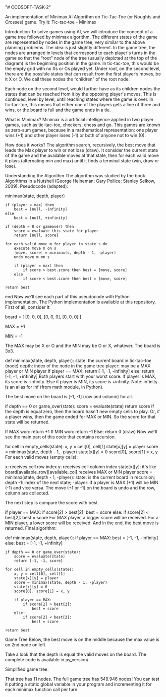 "# CODSOFT-TASK-2"

An implementation of Minimax AI Algorithm on Tic-Tac-Toe (or Noughts and Crosses) game. Try it: Tic-tac-toe - Minimax



Introduction
To solve games using AI, we will introduce the concept of a game tree followed by minimax algorithm. The different states of the game are represented by nodes in the game tree, very similar to the above planning problems. The idea is just slightly different. In the game tree, the nodes are arranged in levels that correspond to each player's turns in the game so that the “root” node of the tree (usually depicted at the top of the diagram) is the beginning position in the game. In tic-tac-toe, this would be the empty grid with no Xs or Os played yet. Under root, on the second level, there are the possible states that can result from the first player’s moves, be it X or O. We call these nodes the “children” of the root node.

Each node on the second level, would further have as its children nodes the states that can be reached from it by the opposing player's moves. This is continued, level by level, until reaching states where the game is over. In tic-tac-toe, this means that either one of the players gets a line of three and wins, or the board is full and the game ends in a tie.

What is Minimax?
Minimax is a artificial intelligence applied in two player games, such as tic-tac-toe, checkers, chess and go. This games are known as zero-sum games, because in a mathematical representation: one player wins (+1) and other player loses (-1) or both of anyone not to win (0).

How does it works?
The algorithm search, recursively, the best move that leads the Max player to win or not lose (draw). It consider the current state of the game and the available moves at that state, then for each valid move it plays (alternating min and max) until it finds a terminal state (win, draw or lose).

Understanding the Algorithm
The algorithm was studied by the book Algorithms in a Nutshell (George Heineman; Gary Pollice; Stanley Selkow, 2009). Pseudocode (adapted):

minimax(state, depth, player)

	if (player = max) then
		best = [null, -infinity]
	else
		best = [null, +infinity]

	if (depth = 0 or gameover) then
		score = evaluate this state for player
		return [null, score]

	for each valid move m for player in state s do
		execute move m on s
		[move, score] = minimax(s, depth - 1, -player)
		undo move m on s

		if (player = max) then
			if score > best.score then best = [move, score]
		else
			if score < best.score then best = [move, score]

	return best
end
Now we'll see each part of this pseudocode with Python implementation. The Python implementation is available at this repository. First of all, consider it:

board = [ [0, 0, 0], [0, 0, 0], [0, 0, 0] ]

MAX = +1

MIN = -1

The MAX may be X or O and the MIN may be O or X, whatever. The board is 3x3.

def minimax(state, depth, player):
state: the current board in tic-tac-toe (node)
depth: index of the node in the game tree
player: may be a MAX player or MIN player
if player == MAX:
	return [-1, -1, -infinity]
else:
	return [-1, -1, +infinity]
Both players start with your worst score. If player is MAX, its score is -infinity. Else if player is MIN, its score is +infinity. Note: infinity is an alias for inf (from math module, in Python).

The best move on the board is [-1, -1] (row and column) for all.

if depth == 0 or game_over(state):
	score = evaluate(state)
	return score
If the depth is equal zero, then the board hasn't new empty cells to play. Or, if a player wins, then the game ended for MAX or MIN. So the score for that state will be returned.

If MAX won: return +1
If MIN won: return -1
Else: return 0 (draw)
Now we'll see the main part of this code that contains recursion.

for cell in empty_cells(state):
	x, y = cell[0], cell[1]
	state[x][y] = player
	score = minimax(state, depth - 1, -player)
	state[x][y] = 0
	score[0], score[1] = x, y
For each valid moves (empty cells):

x: receives cell row index
y: receives cell column index
state[x][y]: it's like board[available_row][available_col] receives MAX or MIN player
score = minimax(state, depth - 1, -player):
state: is the current board in recursion;
depth -1: index of the next state;
-player: if a player is MAX (+1) will be MIN (-1) and vice versa.
The move (+1 or -1) on the board is undo and the row, column are collected.

The next step is compare the score with best.

if player == MAX:
	if score[2] > best[2]:
		best = score
else:
	if score[2] < best[2]:
		best = score
For MAX player, a bigger score will be received. For a MIN player, a lower score will be received. And in the end, the best move is returned. Final algorithm:

def minimax(state, depth, player):
	if player == MAX:
		best = [-1, -1, -infinity]
	else:
		best = [-1, -1, +infinity]

	if depth == 0 or game_over(state):
		score = evaluate(state)
		return [-1, -1, score]

	for cell in empty_cells(state):
		x, y = cell[0], cell[1]
		state[x][y] = player
		score = minimax(state, depth - 1, -player)
		state[x][y] = 0
		score[0], score[1] = x, y

		if player == MAX:
			if score[2] > best[2]:
				best = score
		else:
			if score[2] < best[2]:
				best = score

	return best
Game Tree
Below, the best move is on the middle because the max value is on 2nd node on left.



Take a look that the depth is equal the valid moves on the board. The complete code is available in py_version/.

Simplified game tree:



That tree has 11 nodes. The full game tree has 549.946 nodes! You can test it putting a static global variable in your program and incrementing it for each minimax function call per turn.

